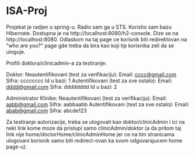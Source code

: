 # ISA-Proj

Projekat je radjen u spring-u.
Radio sam ga u STS.
Koristio sam bazu Hibernate. Dostupna je na http://localhost:8080/h2-console.
Dize se na http://localhost:8080. Odlaskom na taj page ce korisnik biti redirektovan na "who are you?" page gde treba da bira kao koji tip korisnika zeli da se uloguje.

Profili doktora/clinicadmin-a za testiranje:

Doktor:
  Neautentifikovani (test za verifikaciju):
    Email: 	cccc@gmail.com
    Sifra: cccccccc
    Id u bazi: 1
  Autentifikovani (test za sve ostalo):
    Email: dddd@gmail.com
    Sifra: dddddddd
    Id u bazi: 2
    
Administrator Klinike:
  Neautentifikovani (test za verifikaciju):
    Email: aabb@gmail.com
    Sifra: aabbaabb
  Autentifikovani (test za sve ostalo):
    Email: abab@gmail.com
    Sifra: abcde123
   
Za testiranje autorizacije, treba se ulogovati kao doktor/clinicAdmin i ici na neki link kome moze da pristupi samo clinicAdmin/doktor (a da pritom taj link nije home/doctorHome/clinicAdminHome jer ce na tim stranicama ulogovani korisnik samo biti redirect-ovan ka svom odgovarajucem home page-u).

